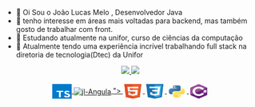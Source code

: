 - 👋 Oi Sou o João Lucas Melo , Desenvolvedor Java
- 👀 tenho interesse em áreas mais voltadas para backend, mas também gosto de trabalhar com front.
- 🌱 Estudando atualmente na unifor, curso de ciências da computação
- 💞️ Atualmente tendo uma experiência incrível trabalhando full stack na diretoria de tecnologia(Dtec) da Unifor

<div align="center">
  <a href="https://github.com/LucasMelo59">
  <img height="180em" src="https://github-readme-stats.vercel.app/api?username=LucasMelo59&show_icons=true&theme=dark&include_all_commits=true&count_private=true"/>
  <img height="180em" src="https://github-readme-stats.vercel.app/api/top-langs/?username=LucasMelo59&layout=compact&langs_count=7&theme=dark"/>

 <div style="display: inline_block"><br>
  <img align="center" alt="jl-Ts" height="30" width="40" src="https://raw.githubusercontent.com/devicons/devicon/master/icons/typescript/typescript-plain.svg">
  <img align="center" alt="jl-Angula" height="30" width="40" src="
            <svg viewBox="0 0 128 128">
            <path fill="#C4473A" d="M52.864 64h23.28L63.769 38.123zM63.81 1.026L4.553 21.88l9.363 77.637 49.957 27.457 50.214-27.828 9.36-77.635L63.81 1.026zM48.044 75l-7.265 18.176-13.581.056 36.608-81.079-.07-.153h-.064l.001-.133.063.133h.141l.123-.274V12h-.124l-.069.153 38.189 81.417-13.074-.287-8.042-18.58-17.173.082"></path>
            </svg>
          ">
  <img align="center" alt="jl-HTML" height="30" width="40" src="https://raw.githubusercontent.com/devicons/devicon/master/icons/html5/html5-original.svg">
  <img align="center" alt="jl-CSS" height="30" width="40" src="https://raw.githubusercontent.com/devicons/devicon/master/icons/css3/css3-original.svg">
  <img align="center" alt="jl-Python" height="30" width="40" src="https://raw.githubusercontent.com/devicons/devicon/master/icons/python/python-original.svg">
  <img align="center" alt="jl-Java" height="30" width="40" src="https://raw.githubusercontent.com/devicons/devicon/master/icons/csharp/csharp-original.svg">
</div>
